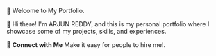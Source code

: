  🤝 Welcome to My Portfolio.

🫵 Hi there! I'm ARJUN REDDY, and this is my personal portfolio where I showcase some of my projects, skills, and experiences.

🫵 **Connect with Me**
Make it easy for people to hire me!.
